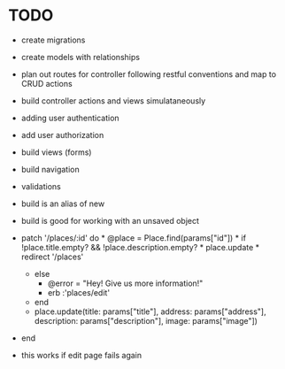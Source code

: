 # TODO
* create migrations
* create models with relationships
* plan out routes for controller following restful conventions and map to CRUD actions
* build controller actions and views simulataneously
* adding user authentication
* add user authorization
* build views (forms)
* build navigation
* validations
* build is an alias of new
* build is good for working with an unsaved object

 * patch '/places/:id' do
       * @place = Place.find(params["id"])
       * if !place.title.empty? && !place.description.empty?
       * place.update
       * redirect '/places'
       
    * else
        * @error = "Hey! Give us more information!"
        * erb :'places/edit'
    * end
    * place.update(title: params["title"], address: params["address"], description: params["description"], image: params["image"])
* end

* this works if edit page fails again


   